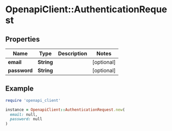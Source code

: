 # OpenapiClient::AuthenticationRequest

## Properties

| Name | Type | Description | Notes |
| ---- | ---- | ----------- | ----- |
| **email** | **String** |  | [optional] |
| **password** | **String** |  | [optional] |

## Example

```ruby
require 'openapi_client'

instance = OpenapiClient::AuthenticationRequest.new(
  email: null,
  password: null
)
```

